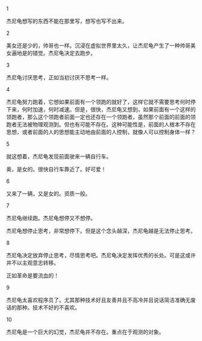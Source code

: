 1

杰尼龟想写的东西不能在那里写，想写也写不出来。



2

美女还是少的，帅哥也一样。沉浸在虚拟世界里太久，让杰尼龟产生了一种帅哥美女遍地是的错觉。杰尼龟决定去跑步。



3

杰尼龟讨厌思考，正如当初讨厌不思考一样。



4

杰尼龟努力跑着，它想如果前面有一个领跑的就好了，这样它就不需要思考何时停下来，何时加速，何时减速。但是，很快，杰尼龟又想到，如果前面有一个这样的领跑者，那么这个领跑者前面一定也还存在一个领跑者，虽然那个前面的前面的领跑者无法被物理观测到。但也有可能不存在。这种可能性是，前面的人根本不存在思想，或者前面的人的思想能主动地由前面的人控制，就像人可以控制身体一样？



5

就这想着，杰尼龟发现前面驶来一辆自行车。

奥，是女的。很快自行车靠近了。好可爱！



6

又来了一辆，又是女的。资质一般。



7

杰尼龟继续跑。杰尼龟想停又不想停。

杰尼龟想停止思考，非常想停下。但是这个念头越深，杰尼龟越是无法停止思考。



8

杰尼龟决定放弃停止思考，尽情思考吧。杰尼龟决定发挥优秀的长处。可是这或许并不以主观意志转移。

正如革命是要流血的！



9

杰尼龟太喜欢程序员了。尤其那种技术好且友善并且不高冷并且说话简洁准确无废话的那种。技术不好的不喜欢。



10

杰尼龟是一个巨大的幻觉，杰尼龟并不存在。重点在于观测的对象。